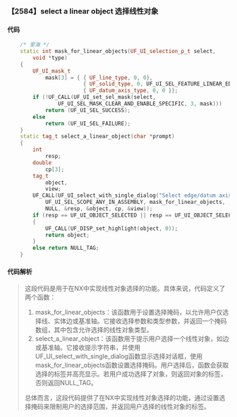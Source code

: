 ### 【2584】select a linear object 选择线性对象

#### 代码

```cpp
    /* 里海 */  
    static int mask_for_linear_objects(UF_UI_selection_p_t select,  
        void *type)  
    {  
        UF_UI_mask_t  
            mask[3] = { { UF_line_type, 0, 0},  
                        { UF_solid_type, 0, UF_UI_SEL_FEATURE_LINEAR_EDGE },  
                        { UF_datum_axis_type, 0, 0 }};  
        if (!UF_CALL(UF_UI_set_sel_mask(select,  
                UF_UI_SEL_MASK_CLEAR_AND_ENABLE_SPECIFIC, 3, mask)))  
            return (UF_UI_SEL_SUCCESS);  
        else  
            return (UF_UI_SEL_FAILURE);  
    }  
    static tag_t select_a_linear_object(char *prompt)  
    {  
        int  
            resp;  
        double  
            cp[3];  
        tag_t  
            object,  
            view;  
        UF_CALL(UF_UI_select_with_single_dialog("Select edge/datum axis", prompt,  
            UF_UI_SEL_SCOPE_ANY_IN_ASSEMBLY, mask_for_linear_objects,  
            NULL, &resp, &object, cp, &view));  
        if (resp == UF_UI_OBJECT_SELECTED || resp == UF_UI_OBJECT_SELECTED_BY_NAME)  
        {  
            UF_CALL(UF_DISP_set_highlight(object, 0));  
            return object;  
        }  
        else return NULL_TAG;  
    }

```

#### 代码解析

> 这段代码是用于在NX中实现线性对象选择的功能。具体来说，代码定义了两个函数：
>
> 1. mask_for_linear_objects：该函数用于设置选择掩码，以允许用户仅选择线、实体边或基准轴。它接收选择参数和类型参数，并返回一个掩码数组，其中包含允许选择的线性对象类型。
> 2. select_a_linear_object：该函数用于提示用户选择一个线性对象，如边或基准轴。它接收提示字符串，并使用UF_UI_select_with_single_dialog函数显示选择对话框，使用mask_for_linear_objects函数设置选择掩码。用户选择后，函数会获取选择的标签并高亮显示。若用户成功选择了对象，则返回对象的标签，否则返回NULL_TAG。
>
> 总体而言，这段代码提供了在NX中实现线性对象选择的功能，通过设置选择掩码来限制用户的选择范围，并返回用户选择的线性对象的标签。
>
